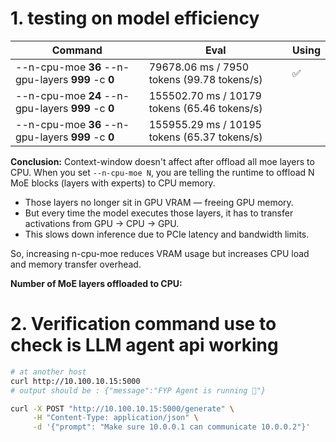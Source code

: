 # 1. testing on model efficiency

| Command | Eval | Using |
|-----------|-----------|-----------|
|--n-cpu-moe **36** --n-gpu-layers **999** -c **0** |79678.06 ms /  7950 tokens (99.78 tokens/s)|✅|
|--n-cpu-moe **24** --n-gpu-layers **999** -c **0**|155502.70 ms / 10179 tokens (65.46 tokens/s)||
|--n-cpu-moe **36** --n-gpu-layers **999** -c **0**|155955.29 ms / 10195 tokens (65.37 tokens/s)||

**Conclusion:** 
Context-window doesn't affect after offload all moe layers to CPU.
When you set `--n-cpu-moe N`, you are telling the runtime to offload N MoE blocks (layers with experts) to CPU memory.
- Those layers no longer sit in GPU VRAM — freeing GPU memory.
- But every time the model executes those layers, it has to transfer activations from GPU → CPU → GPU.
- This slows down inference due to PCIe latency and bandwidth limits.

So, increasing n-cpu-moe reduces VRAM usage but increases CPU load and memory transfer overhead.

**Number of MoE layers offloaded to CPU:**

# 2. Verification command use to check is LLM agent api working
```bash
# at another host
curl http://10.100.10.15:5000
# output should be : {"message":"FYP Agent is running 🚀"}

curl -X POST "http://10.100.10.15:5000/generate" \
     -H "Content-Type: application/json" \
     -d '{"prompt": "Make sure 10.0.0.1 can communicate 10.0.0.2"}'

```